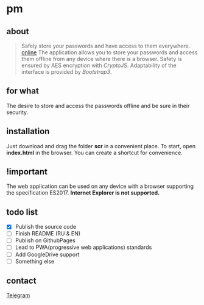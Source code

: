 # pm

## about
> Safely store your passwords and have access to them everywhere.
[online](https://prestidigitateur.github.io/pm/src/index.html#)
The application allows you to store your passwords and access them offline from any device where there is a browser. Safety is ensured by AES encryption with _CryptoJS_. Adaptability of the interface is provided by _Bootstrap3_.
## for what
The desire to store and access the passwords offline and be sure in their security.
## installation
Just download and drag the folder **scr** in a convenient place. To start, open **index.html** in the browser. You can create a shortcut for convenience.
## !important
The web application can be used on any device with a browser supporting the specification ES2017.
**Internet Explorer is not supported.**
## todo list
- [x] Publish the source code
- [ ] Finish README (RU & EN)
- [ ] Publish on GithubPages
- [ ] Lead to PWA(progressive web applications) standards
- [ ] Add GoogleDrive support
- [ ] Something else
## contact 
[Telegram](https://t.me/prestidigitateurVS)
